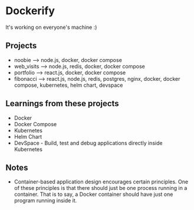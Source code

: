 # Dockerify

It's working on everyone's machine :)

## Projects

- noobie --> node.js, docker, docker compose
- web_visits --> node.js, redis, docker, docker compose
- portfolio --> react.js, docker, docker compose
- fibonacci --> react.js, node.js, redis, postgres, nginx, docker, docker compose, kubernetes, helm chart, devspace

## Learnings from these projects

- Docker
- Docker Compose
- Kubernetes
- Helm Chart
- DevSpace - Build, test and debug applications directly inside Kubernetes

## Notes

- Container-based application design encourages certain principles. One of these principles is that there should just be one process running in a container. That is to say, a Docker container should have just one program running inside it.
